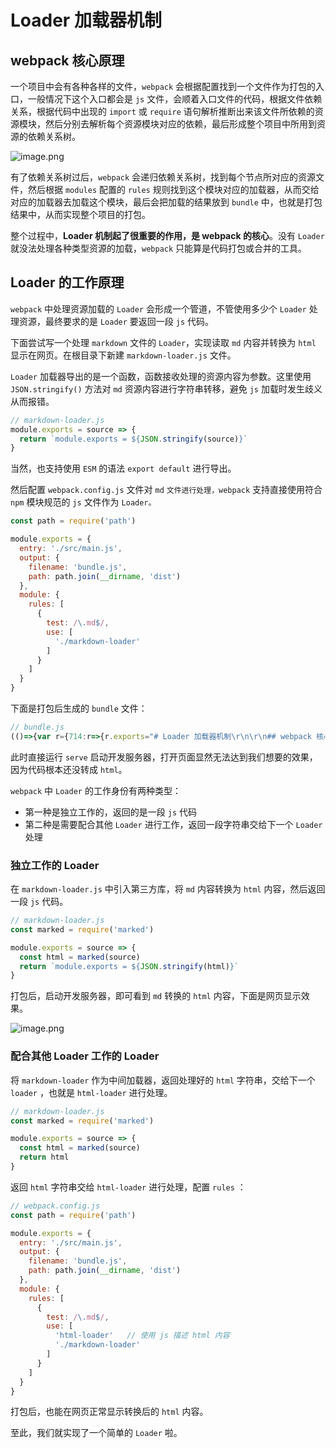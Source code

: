 # Loader 加载器机制

## webpack 核心原理

一个项目中会有各种各样的文件，`webpack` 会根据配置找到一个文件作为打包的入口，一般情况下这个入口都会是 `js` 文件，会顺着入口文件的代码，根据文件依赖关系，根据代码中出现的 `import` 或 `require` 语句解析推断出来该文件所依赖的资源模块，然后分别去解析每个资源模块对应的依赖，最后形成整个项目中所用到资源的依赖关系树。

![image.png](https://i.loli.net/2020/11/24/QeKXT5DVR48aHly.png)

有了依赖关系树过后，`webpack` 会递归依赖关系树，找到每个节点所对应的资源文件，然后根据 `modules` 配置的 `rules` 规则找到这个模块对应的加载器，从而交给对应的加载器去加载这个模块，最后会把加载的结果放到 `bundle` 中，也就是打包结果中，从而实现整个项目的打包。

整个过程中，**Loader 机制起了很重要的作用，是 webpack 的核心**。没有 `Loader` 就没法处理各种类型资源的加载，`webpack` 只能算是代码打包或合并的工具。

## Loader 的工作原理

`webpack` 中处理资源加载的 `Loader` 会形成一个管道，不管使用多少个 `Loader` 处理资源，最终要求的是 `Loader` 要返回一段 `js` 代码。

下面尝试写一个处理 `markdown` 文件的 `Loader`，实现读取 `md` 内容并转换为 `html` 显示在网页。在根目录下新建 `markdown-loader.js` 文件。

`Loader` 加载器导出的是一个函数，函数接收处理的资源内容为参数。这里使用 `JSON.stringify()` 方法对 `md` 资源内容进行字符串转移，避免 `js` 加载时发生歧义从而报错。

```javascript
// markdown-loader.js
module.exports = source => {
  return `module.exports = ${JSON.stringify(source)}`
}
```

当然，也支持使用 `ESM` 的语法 `export default` 进行导出。

然后配置 `webpack.config.js` 文件对 `md` `文件进行处理，webpack` 支持直接使用符合 `npm` 模块规范的 `js` 文件作为 `Loader。`

```javascript
const path = require('path')

module.exports = {
  entry: './src/main.js',
  output: {
    filename: 'bundle.js',
    path: path.join(__dirname, 'dist')
  },
  module: {
    rules: [
      {
        test: /\.md$/,
        use: [
          './markdown-loader'
        ]
      }
    ]
  }
}
```

下面是打包后生成的 `bundle` 文件：

```javascript
// bundle.js
(()=>{var r={714:r=>{r.exports="# Loader 加载器机制\r\n\r\n## webpack 核心原理\r\n\r\n一个项目中会有各种各样的文件，`webpack` 会根据配置找到一个文件作为打包的入口，一般情况下这个入口都会是 `js` 文件，会顺着入口文件的代码，根据文件依赖关系，根据代码中出现的 `import` 或 `require` 语句解析推断出来该文件所依赖的资源模块，然后分别去解析每个资源模块对应的依赖，最后形成整个项目中所用到资源的依赖关系树。"}},e={};function t(n){if(e[n])return e[n].exports;var o=e[n]={exports:{}};return r[n](o,o.exports,t),o.exports}t.n=r=>{var e=r&&r.__esModule?()=>r.default:()=>r;return t.d(e,{a:e}),e},t.d=(r,e)=>{for(var n in e)t.o(e,n)&&!t.o(r,n)&&Object.defineProperty(r,n,{enumerable:!0,get:e[n]})},t.o=(r,e)=>Object.prototype.hasOwnProperty.call(r,e),(()=>{"use strict";var r=t(714),e=t.n(r);document.write(e())})()})();
```

此时直接运行 `serve` 启动开发服务器，打开页面显然无法达到我们想要的效果，因为代码根本还没转成 `html`。

`webpack` 中 `Loader` 的工作身份有两种类型：

- 第一种是独立工作的，返回的是一段 `js` 代码
- 第二种是需要配合其他 `Loader` 进行工作，返回一段字符串交给下一个 `Loader` 处理

### 独立工作的 Loader

在 `markdown-loader.js` 中引入第三方库，将 `md` 内容转换为 `html` 内容，然后返回一段 `js` 代码。

```javascript
// markdown-loader.js
const marked = require('marked')

module.exports = source => {
  const html = marked(source)
  return `module.exports = ${JSON.stringify(html)}`
}
```

打包后，启动开发服务器，即可看到 `md` 转换的 `html` 内容，下面是网页显示效果。

![image.png](https://i.loli.net/2020/12/02/UBDIPtmysVCuYRg.png)

### 配合其他 Loader 工作的 Loader

将 `markdown-loader` 作为中间加载器，返回处理好的 `html` 字符串，交给下一个 `loader` ，也就是 `html-loader` 进行处理。

```javascript
// markdown-loader.js
const marked = require('marked')

module.exports = source => {
  const html = marked(source)
  return html
}
```

返回 `html` 字符串交给 `html-loader` 进行处理，配置 `rules` ：

```javascript
// webpack.config.js
const path = require('path')

module.exports = {
  entry: './src/main.js',
  output: {
    filename: 'bundle.js',
    path: path.join(__dirname, 'dist')
  },
  module: {
    rules: [
      {
        test: /\.md$/,
        use: [
          'html-loader'   // 使用 js 描述 html 内容
          './markdown-loader'
        ]
      }
    ]
  }
}
```

打包后，也能在网页正常显示转换后的 `html` 内容。

至此，我们就实现了一个简单的 `Loader` 啦。